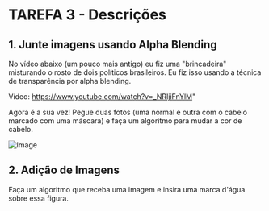 # TAREFA 3 - Descrições

## 1. Junte imagens usando Alpha Blending
No vídeo abaixo (um pouco mais antigo) eu fiz uma "brincadeira" misturando o rosto de dois políticos brasileiros. Eu fiz isso usando a técnica de transparência por alpha blending.

Vídeo: https://www.youtube.com/watch?v=_NRIjiFnYlM"

Agora é a sua vez! Pegue duas fotos (uma normal e outra com o cabelo marcado com uma máscara) e faça um algoritmo para mudar a cor de cabelo.

![Image](https://github.com/user-attachments/assets/ce4c14fc-0ef3-4590-8b7c-54915e50bedc)

## 2. Adição de Imagens
Faça um algoritmo que receba uma imagem e insira uma marca d'água sobre essa figura.
